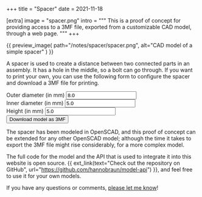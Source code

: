 +++
title = "Spacer"
date  = 2021-11-18

[extra]
image = "spacer.png"
intro = """
This is a proof of concept for providing access to a 3MF file, exported from a customizable CAD model, through a web page.
"""
+++

{{
    preview_image(
        path="/notes/spacer/spacer.png",
        alt="CAD model of a simple spacer"
    )
}}

A spacer is used to create a distance between two connected parts in an assembly. It has a hole in the middle, so a bolt can go through. If you want to print your own, you can use the following form to configure the spacer and download a 3MF file for printing.

<form method="GET" action="/api/models/spacer.3mf">
    <input
        type="hidden"
        name="rev"
        value="1" />
    <div>
        <label for="outer">Outer diameter (in mm)</label>
        <input
            type="number"
            required
            name="outer"
            id="outer"
            step="0.01"
            value="8.0"
            placeholder="outer diameter (in mm)" />
    </div>
    <div>
        <label for="inner">Inner diameter (in mm)</label>
        <input
            type="number"
            required
            name="inner"
            id="inner"
            step="0.01"
            value="5.0"
            placeholder="inner diameter (in mm)" />
    </div>
    <div>
        <label for="height">Height (in mm)</label>
        <input
            type="number"
            required
            name="height"
            id="height"
            step="0.01"
            value="5.0"
            placeholder="height (in mm)" />
    </div>
    <input
        type="submit"
        value="Download model as 3MF" />
</form>

The spacer has been modeled in OpenSCAD, and this proof of concept can be extended for any other OpenSCAD model; although the time it takes to export the 3MF file might rise considerably, for a more complex model.

The full code for the model and the API that is used to integrate it into this website is open source. {{ ext_link(text="Check out the repository on GitHub", url="https://github.com/hannobraun/model-api") }}, and feel free to use it for your own models.

If you have any questions or comments, [please let me know](/contact)!

